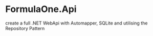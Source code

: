 # FormulaOne.Api
create a full .NET WebApi  with Automapper, SQLite and utilising the Repository Pattern
